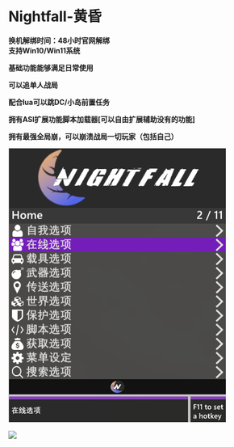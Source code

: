 # Nightfall-黄昏

**换机解绑时间：48小时官网解绑**\
**支持Win10/Win11系统**

**基础功能能够满足日常使用**

**可以追单人战局**

**配合lua可以跳DC/小岛前置任务**

**拥有ASI扩展功能脚本加载器[可以自由扩展辅助没有的功能]**

**拥有最强全局崩，可以崩溃战局一切玩家（包括自己）**

![](../../.gitbook/assets/黄昏.png)

![](/.gitbook/assets/黄昏功能.png)

